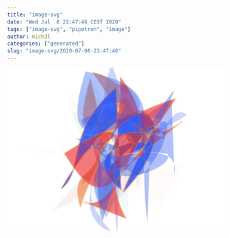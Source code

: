 ```yaml
---
title: "image-svg"
date: "Wed Jul  8 23:47:46 CEST 2020"
tags: ["image-svg", "pipotron", "image"]
author: m1ch3l
categories: ["generated"]
slug: "image-svg/2020-07-08-23:47:46"
---
```


![](image.svg)

